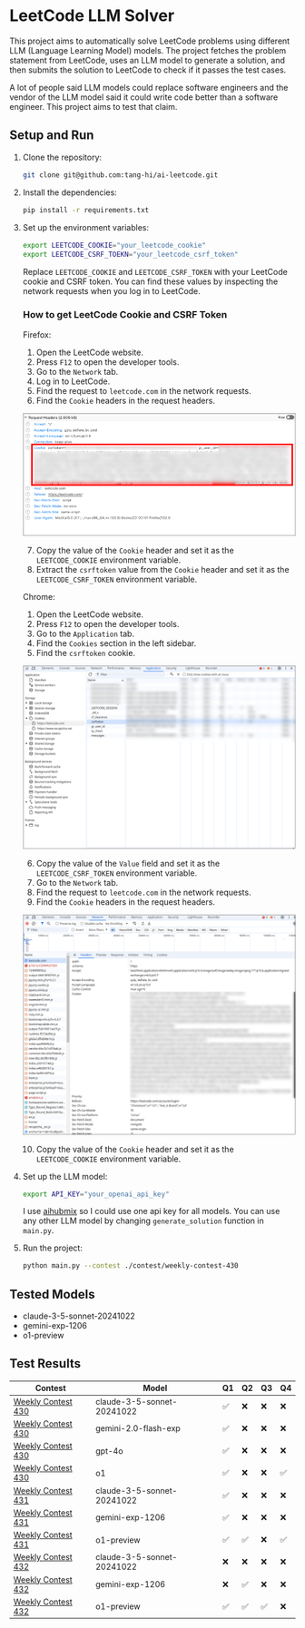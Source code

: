 # LeetCode LLM Solver

This project aims to automatically solve LeetCode problems using different LLM (Language Learning Model) models. The project fetches the problem statement from LeetCode, uses an LLM model to generate a solution, and then submits the solution to LeetCode to check if it passes the test cases.

A lot of people said LLM models could replace software engineers and the vendor of the LLM model said it could write code better than a software engineer. This project aims to test that claim.

## Setup and Run

1. Clone the repository:
    ```sh
    git clone git@github.com:tang-hi/ai-leetcode.git
    ```

2. Install the dependencies:
    ```sh
    pip install -r requirements.txt
    ```
3. Set up the environment variables:
    ```sh
    export LEETCODE_COOKIE="your_leetcode_cookie"
    export LEETCODE_CSRF_TOEKN="your_leetcode_csrf_token"
    ```
    Replace `LEETCODE_COOKIE` and `LEETCODE_CSRF_TOKEN` with your LeetCode cookie and CSRF token. You can find these values by inspecting the network requests when you log in to LeetCode.

    ### How to get LeetCode Cookie and CSRF Token
    Firefox:
    1. Open the LeetCode website.
    2. Press `F12` to open the developer tools.
    3. Go to the `Network` tab.
    4. Log in to LeetCode.
    5. Find the request to `leetcode.com` in the network requests.
    6. Find the `Cookie` headers in the request headers.

    ![Firefox Cookie](./imgs/cookie.png)

    7. Copy the value of the `Cookie` header and set it as the `LEETCODE_COOKIE` environment variable.
    8. Extract the `csrftoken` value from the `Cookie` header and set it as the `LEETCODE_CSRF_TOKEN` environment variable.

    Chrome:
    1. Open the LeetCode website.
    2. Press `F12` to open the developer tools.
    3. Go to the `Application` tab.
    4. Find the `Cookies` section in the left sidebar.
    5. Find the `csrftoken` cookie.

    ![Chrome Cookie](./imgs/chrome-csrf.png)

    6. Copy the value of the `Value` field and set it as the `LEETCODE_CSRF_TOKEN` environment variable.
    7. Go to the `Network` tab.
    8. Find the request to `leetcode.com` in the network requests.
    9. Find the `Cookie` headers in the request headers.

    ![Chrome Cookie](./imgs/chrome-cookie.png)

    10. Copy the value of the `Cookie` header and set it as the `LEETCODE_COOKIE` environment variable.


4. Set up the LLM model:
    ```sh
    export API_KEY="your_openai_api_key"
    ```
    I use [aihubmix](https://aihubmix.com/) so I could use one api key for all models. You can use any other LLM model by changing `generate_solution` function in `main.py`.

5. Run the project:
    ```sh
    python main.py --contest ./contest/weekly-contest-430
    ```

## Tested Models
- claude-3-5-sonnet-20241022
- gemini-exp-1206
- o1-preview


## Test Results

| Contest | Model | Q1 | Q2 | Q3 | Q4 |
| --- | --- | --- | --- | --- | --- |
| [Weekly Contest 430](https://leetcode.com/contest/weekly-contest-430) | claude-3-5-sonnet-20241022 | :white_check_mark: | :x:  | :x: | :x: |
| [Weekly Contest 430](https://leetcode.com/contest/weekly-contest-430) | gemini-2.0-flash-exp | :white_check_mark: | :x:  | :x: | :x: |
| [Weekly Contest 430](https://leetcode.com/contest/weekly-contest-430) | gpt-4o | :white_check_mark: | :x:  | :x: | :x: |
| [Weekly Contest 430](https://leetcode.com/contest/weekly-contest-430) | o1 | :white_check_mark: | :x:  | :x: | :white_check_mark: |
| [Weekly Contest 431](https://leetcode.com/contest/weekly-contest-431) | claude-3-5-sonnet-20241022 | :white_check_mark: | :x:  | :x: | :x: |
| [Weekly Contest 431](https://leetcode.com/contest/weekly-contest-431) | gemini-exp-1206 | :white_check_mark: | :x:  | :x: | :x: |
| [Weekly Contest 431](https://leetcode.com/contest/weekly-contest-431) | o1-preview | :white_check_mark: | :white_check_mark:  | :x: | :white_check_mark: |
| [Weekly Contest 432](https://leetcode.com/contest/weekly-contest-431) | claude-3-5-sonnet-20241022 | :x: | :x:  | :x: | :x: |
| [Weekly Contest 432](https://leetcode.com/contest/weekly-contest-431) | gemini-exp-1206 | :x: | :white_check_mark:  | :x: | :x: |
| [Weekly Contest 432](https://leetcode.com/contest/weekly-contest-431) | o1-preview | :white_check_mark: | :white_check_mark:  | :white_check_mark: | :x: |